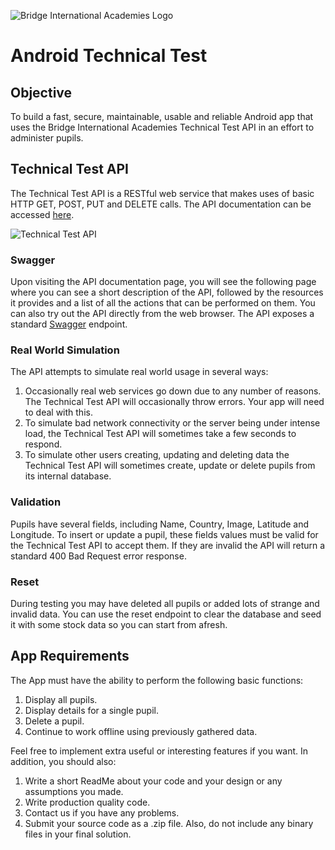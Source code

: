 ![Bridge International Academies Logo](https://raw.githubusercontent.com/BridgeInternationalAcademies/AndroidTechnicalTest/master/Banner%20Logo%20280x60.png)

# Android Technical Test

## Objective

To build a fast, secure, maintainable, usable and reliable Android app that uses the Bridge International Academies Technical Test API in an effort to administer pupils.

## Technical Test API

The Technical Test API is a RESTful web service that makes uses of basic HTTP GET, POST, PUT and DELETE calls. The API documentation can be accessed [here](https://bridgetechnicaltest.azurewebsites.net/).

![Technical Test API](https://raw.githubusercontent.com/BridgeInternationalAcademies/AndroidTechnicalTest/master/Technical%20Test%20API.png)

### Swagger

Upon visiting the API documentation page, you will see the following page where you can see a short description of the API, followed by the resources it provides and a list of all the actions that can be performed on them. You can also try out the API directly from the web browser. The API exposes a standard [Swagger](http://swagger.io/) endpoint.

### Real World Simulation

The API attempts to simulate real world usage in several ways:

1. Occasionally real web services go down due to any number of reasons. The Technical Test API will occasionally throw errors. Your app will need to deal with this.
2. To simulate bad network connectivity or the server being under intense load, the Technical Test API will sometimes take a few seconds to respond.
3. To simulate other users creating, updating and deleting data the Technical Test API will sometimes create, update or delete pupils from its internal database.

### Validation

Pupils have several fields, including Name, Country, Image, Latitude and Longitude. To insert or update a pupil, these fields values must be valid for the Technical Test API to accept them. If they are invalid the API will return a standard 400 Bad Request error response.

### Reset

During testing you may have deleted all pupils or added lots of strange and invalid data. You can use the reset endpoint to clear the database and seed it with some stock data so you can start from afresh.

## App Requirements

The App must have the ability to perform the following basic functions:

1. Display all pupils.
2. Display details for a single pupil.
3. Delete a pupil.
4. Continue to work offline using previously gathered data.

Feel free to implement extra useful or interesting features if you want. In addition, you should also:

1. Write a short ReadMe about your code and your design or any assumptions you made.
2. Write production quality code.
3. Contact us if you have any problems.
4. Submit your source code as a .zip file. Also, do not include any binary files in your final solution.
